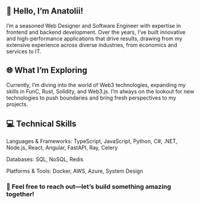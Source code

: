 ## 👋 Hello, I’m Anatolii!
I’m a seasoned Web Designer and Software Engineer with expertise in frontend and backend development. Over the years, I’ve built innovative and high-performance applications that drive results, drawing from my extensive experience across diverse industries, from economics and services to IT.

## 🌐 What I’m Exploring
Currently, I’m diving into the world of Web3 technologies, expanding my skills in FunC, Rust, Solidity, and Web3.js. I’m always on the lookout for new technologies to push boundaries and bring fresh perspectives to my projects.

## 💻 Technical Skills
Languages & Frameworks: TypeScript, JavaScript, Python, C#, .NET, Node.js, React, Angular, FastAPI, Ray, Celery

Databases: SQL, NoSQL, Redis

Platforms & Tools: Docker, AWS, Azure, System Design

### 🤙 Feel free to reach out—let’s build something amazing together! 
<!--
**anatolii-kabanov/anatolii-kabanov** is a ✨ _special_ ✨ repository because its `README.md` (this file) appears on your GitHub profile.

Here are some ideas to get you started:

- 🔭 I’m currently working on ...
- 🌱 I’m currently learning ...
- 👯 I’m looking to collaborate on ...
- 🤔 I’m looking for help with ...
- 💬 Ask me about ...
- 📫 How to reach me: ...
- 😄 Pronouns: ...
- ⚡ Fun fact: ...
-->
